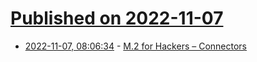 # [Published on 2022-11-07](index.md)

* [2022-11-07, 08:06:34](https://news.ycombinator.com/item?id=33502675) - [M.2 for Hackers – Connectors](https://hackaday.com/2022/11/03/m-2-for-hackers-connectors/)

